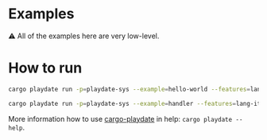 # Examples

⚠️ All of the examples here are very low-level.


# How to run

```bash
cargo playdate run -p=playdate-sys --example=hello-world --features=lang-items

cargo playdate run -p=playdate-sys --example=handler --features=lang-items,entry-point
```

More information how to use [cargo-playdate][] in help: `cargo playdate --help`.



[cargo-playdate]: https://crates.io/crates/cargo-playdate
